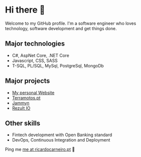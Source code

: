 # Hi there 👋

Welcome to my GitHub profile. I'm a software engineer who loves technology, software development and get things done.

## Major technologies

- C#, AspNet Core, .NET Core
- Javascript, CSS, SASS
- T-SQL, PL/SQL, MySql, PostgreSql, MongoDb

## Major projects

- [My personal Website](https://ricardocarneiro.pt/)
- [Terramotos.pt](https://terramotos.pt/)
- [Jammyn](https://jammyn.com/)
- [Rezult IO](https://rezult.io/)

## Other skills

- Fintech development with Open Banking standard
- DevOps, Continuous Integration and Deployment

Ping me [me at ricardocarneiro.pt](mailto:me@ricardocarneiro.pt) :mega:
